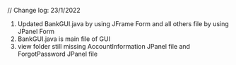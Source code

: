 // Change log: 23/1/2022
1. Updated BankGUI.java by using JFrame Form and all others file by using JPanel Form
2. BankGUI.java is main file of GUI
3. view folder still missing AccountInformation JPanel file and ForgotPassword JPanel file
